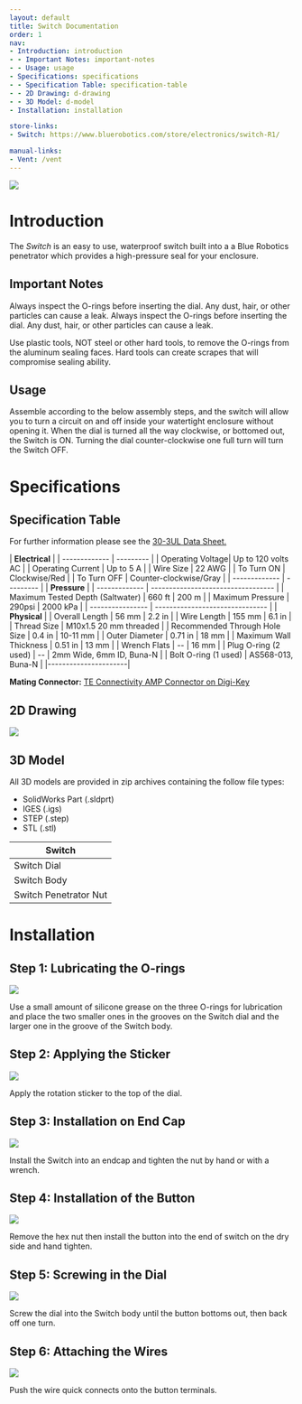 ```yaml
---
layout: default
title: Switch Documentation
order: 1
nav:
- Introduction: introduction
- - Important Notes: important-notes
- - Usage: usage
- Specifications: specifications
- - Specification Table: specification-table
- - 2D Drawing: d-drawing
- - 3D Model: d-model
- Installation: installation

store-links:
- Switch: https://www.bluerobotics.com/store/electronics/switch-R1/

manual-links:
- Vent: /vent
---
```


<img src="/switch/cad/switch-4a.png" class="img-responsive" style="max-width:900px"  />

# Introduction

The <em>Switch</em> is an easy to use, waterproof switch built into a a Blue Robotics penetrator which provides a high-pressure seal for your enclosure.

## Important Notes

<i class="fa fa-exclamation-triangle fa-fw fa-2x text-warning"></i>
Always inspect the O-rings before inserting the dial. Any dust, hair, or other particles can cause a leak.
Always inspect the O-rings before inserting the dial. Any dust, hair, or other particles can cause a leak.

<i class="fa fa-exclamation-triangle fa-fw fa-2x text-warning"></i>
Use plastic tools, NOT steel or other hard tools, to remove the O-rings from the aluminum sealing faces. Hard tools can create scrapes that will compromise sealing ability.

## Usage

Assemble according to the below assembly steps, and the switch will allow you to turn a circuit on and off inside your watertight enclosure without opening it. When the dial is turned all the way clockwise, or bottomed out, the Switch is ON. Turning the dial counter-clockwise one full turn will turn the Switch OFF. 

# Specifications

## Specification Table

For further information please see the [30-3UL Data Sheet.](http://www.grayhill.com/assets/1/7/push_30.pdf)

|      **Electrical**       |
| ------------- | --------- |
| Operating Voltage| Up to 120 volts AC |
| Operating Current   | Up to 5 A   |
| Wire Size | 22 AWG |
| To Turn ON | Clockwise/Red |
| To Turn OFF | Counter-clockwise/Gray |
| ------------- | --------- |
|                **Pressure**                  		 |
| ------------- | ---------------------------------- |
| Maximum Tested Depth (Saltwater) | 660 ft | 200 m | 
| Maximum Pressure | 290psi | 2000 kPa |
| ---------------- | ------------------------------- |
|  **Physical**  |
| Overall Length | 56 mm | 2.2 in |
| Wire Length | 155 mm | 6.1 in |
| Thread Size    | M10x1.5 20 mm threaded |
| Recommended Through Hole Size | 0.4 in | 10-11 mm |
| Outer Diameter | 0.71 in | 18 mm |
| Maximum Wall Thickness | 0.51 in | 13 mm |
| Wrench Flats | -- | 16 mm |
| Plug O-ring (2 used) | -- | 2mm Wide, 6mm ID, Buna-N |
| Bolt O-ring (1 used) | AS568-013, Buna-N | 
|----------------------|


**Mating Connector:** [TE Connectivity AMP Connector on Digi-Key](http://www.digikey.com/product-detail/en/te-connectivity-amp-connectors/61818-1/A104101CT-ND/3045335)

## 2D Drawing

<img src="/switch/cad/Switch-2view-a.PNG" class="img-responsive" style="max-width:900px" />

## 3D Model

All 3D models are provided in zip archives containing the follow file types:

- SolidWorks Part (.sldprt)
- IGES (.igs) 
- STEP (.step)
- STL (.stl)

|		**Switch**																						|
| --------------------------------------------------------------------------------------------- |
| Switch Dial                | [SWITCH-M-DIAL-10-A-R1.zip](cad/SWITCH-M-DIAL-10-A-R1.zip) |
| Switch Body                | [SWITCH-M-BOLT-10-25-A-R1.zip](cad/SWITCH-M-BOLT-10-25-A-R1.zip) |
| Switch Penetrator Nut		 | [PENETRATOR-M-NUT-10-A-R2.zip](http://www.bluerobotics.com/models/PENETRATOR-M-NUT-10-A-R2.zip)|																								|

# Installation

## Step 1: Lubricating the O-rings

<img src="/switch/cad/step-1.png" class="img-responsive" style="max-width:500px"  />

Use a small amount of silicone grease on the three O-rings for lubrication and place the two smaller ones in the grooves on the Switch dial and the larger one in the groove of the Switch body. 

## Step 2: Applying the Sticker

<img src="/switch/cad/step-2.png" class="img-responsive" style="max-width:500px"  />

Apply the rotation sticker to the top of the dial.

## Step 3: Installation on End Cap

<img src="/switch/cad/step-3.png" class="img-responsive" style="max-width:500px"  />

Install the Switch into an endcap and tighten the nut by hand or with a wrench.

## Step 4: Installation of the Button

<img src="/switch/cad/step-4.png" class="img-responsive" style="max-width:500px"  />

Remove the hex nut then install the button into the end of switch on the dry side and hand tighten.

## Step 5: Screwing in the Dial

<img src="/switch/cad/step-5.png" class="img-responsive" style="max-width:500px"  />

Screw the dial into the Switch body until the button bottoms out, then back off one turn.

## Step 6: Attaching the Wires

<img src="/switch/cad/step-6.png" class="img-responsive" style="max-width:500px"  />

Push the wire quick connects onto the button terminals.

